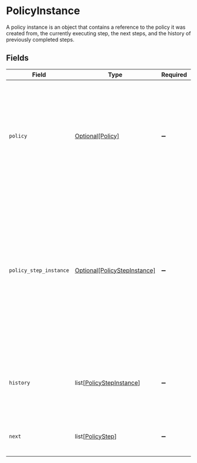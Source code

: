 # PolicyInstance

A policy instance is an object that contains a reference to the policy it was created from, the currently executing step, the next steps, and the history of previously completed steps.


## Fields

| Field                                                                                                                                                                                                                                                           | Type                                                                                                                                                                                                                                                            | Required                                                                                                                                                                                                                                                        | Description                                                                                                                                                                                                                                                     |
| --------------------------------------------------------------------------------------------------------------------------------------------------------------------------------------------------------------------------------------------------------------- | --------------------------------------------------------------------------------------------------------------------------------------------------------------------------------------------------------------------------------------------------------------- | --------------------------------------------------------------------------------------------------------------------------------------------------------------------------------------------------------------------------------------------------------------- | --------------------------------------------------------------------------------------------------------------------------------------------------------------------------------------------------------------------------------------------------------------- |
| `policy`                                                                                                                                                                                                                                                        | [Optional[Policy]](../../models/shared/policy.md)                                                                                                                                                                                                               | :heavy_minus_sign:                                                                                                                                                                                                                                              | A policy describes the behavior of the ConductorOne system when processing a task. You can describe the type, approvers, fallback behavior, and escalation processes.                                                                                           |
| `policy_step_instance`                                                                                                                                                                                                                                          | [Optional[PolicyStepInstance]](../../models/shared/policystepinstance.md)                                                                                                                                                                                       | :heavy_minus_sign:                                                                                                                                                                                                                                              | The policy step instance includes a reference to an instance of a policy step that tracks state and has a unique ID.<br/><br/>This message contains a oneof named instance. Only a single field of the following list may be set at a time:<br/>  - approval<br/>  - provision<br/> |
| `history`                                                                                                                                                                                                                                                       | list[[PolicyStepInstance](../../models/shared/policystepinstance.md)]                                                                                                                                                                                           | :heavy_minus_sign:                                                                                                                                                                                                                                              | An array of steps that were previously processed by the ticket with their outcomes set, in order.                                                                                                                                                               |
| `next`                                                                                                                                                                                                                                                          | list[[PolicyStep](../../models/shared/policystep.md)]                                                                                                                                                                                                           | :heavy_minus_sign:                                                                                                                                                                                                                                              | An array of steps that will be processed by the ticket, in order.                                                                                                                                                                                               |